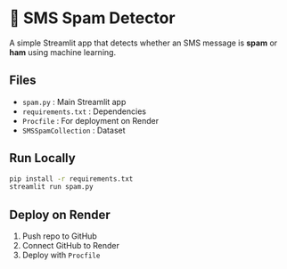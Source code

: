 # 📩 SMS Spam Detector

A simple Streamlit app that detects whether an SMS message is **spam** or **ham** using machine learning.

## Files
- `spam.py` : Main Streamlit app
- `requirements.txt` : Dependencies
- `Procfile` : For deployment on Render
- `SMSSpamCollection` : Dataset

## Run Locally
```bash
pip install -r requirements.txt
streamlit run spam.py
```

## Deploy on Render
1. Push repo to GitHub
2. Connect GitHub to Render
3. Deploy with `Procfile`
